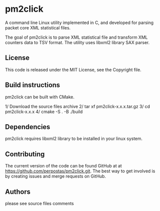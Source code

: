 # pm2click
A command line Linux utility implemented in C,
and developed for parsing packet core XML statistical files.

The goal of pm2click is to parse XML statistical file and transform XML counters data to TSV format.
The utility uses libxml2 library SAX parser.

## License

This code is released under the MIT License, see the Copyright file.

## Build instructions

pm2click can be built with CMake.

1/ Download the source files archive
2/ tar xf pm2click-x.x.x.tar.gz
3/ cd pm2click-x.x.x
4/ cmake -S . -B ./build

## Dependencies

pm2click requires libxml2 library to be installed in your linux system.

## Contributing

The current version of the code can be found GitHub at 
at <https://github.com/perpostas/pm2click.git>. The best way to get involved
is by creating issues and merge requests on GitHub.

## Authors
please see source files comments
